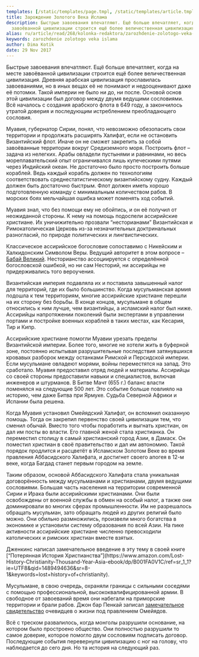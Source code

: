 ```yaml
---
templates: [/static/templates/page.tmpl, /static/templates/article.tmpl]
title: Зарождение Золотого Века Ислама
description: Быстрые завоевания впечатляют. Ещё больше впечатляет, когда на месте
  завоёванной цивилизации строится ещё более величественная цивилизация.
alias: ru/article/read/268/kolonka-redaktora/zarozhdenie-zolotogo-veka-islama.html
keywords: zarozhdenie zolotogo veka islama
author: Dima Kotik
date: 29 Nov 2017
---
```

Быстрые завоевания впечатляют. Ещё больше впечатляет, когда на месте завоёванной цивилизации строится ещё более величественная цивилизация. Древняя арабская цивилизация прославилась завоеваниями, но в иных вещах её не понимают и недооценивают даже её потомки. Такой империи не было ни до, ни после. Основой основ этой цивилизации был договор между двумя ведущими сословиями. Всё началось с создания арабского флота в 649 году, а закончилось утратой доверия и последующим истреблением преобладающего сословия.

Муавия, губернатор Сирии, понял, что невозможно обезопасить свои территории и продолжать расширять Халифат, если не остановить Византийский флот. Иначе он не сможет закрепить за собой завоёванные территории вокруг Средиземного моря. Построить флот – задача из нелегких. Арабы овладели пустынями и равнинами, но весь мореплавательский опыт ограничивался лишь купеческими путями через Индийский океан. Не достаточно было просто построить больше кораблей. Ведь каждый корабль должен по технологиям соответствовать среднестатистическому византийскому судну. Каждый должен быть достаточно быстрым. Флот должен иметь хорошо подготовленную команду с минимальным количеством рабов. В морских боях мельчайшая ошибка может поменять ход событий.

Муавия знал, что без помощи ему не обойтись, и он её получил от неожиданной стороны. К нему на помощь подоспели ассирийские христиане. Их уничижительно прозвали “несторианами” Византийская и Римокатолическая Церковь из-за незначительных доктринальных разногласий, по природе политических и лингвистических.

Классическое ассирийское богословие сопоставимо с Никейским и Халкидонским Символом Веры. Ведущий авторитет в этом вопросе – [Бабай Великий](https://en.wikipedia.org/wiki/Babai_the_Great). Несторианство ассоциируется с определённой богословской ошибкой, но ни сам Несторий, ни ассирийцы не придерживались того вероучения.

Византийская империя подавляла их и поставила завышенный налог для территорий, где их было большинство. Когда мусульманская армия подошла к тем территориям, многие ассирийские христиане перешли на их сторону без борьбы. В конце концов, мусульмане в общем относились к ним лучше, чем византийцы, а исламский налог был ниже. Ассирийцы напротяжении поколений были экспертами в управлении портами и постройке военных кораблей в таких местах, как Кесария, Тир и Кипр.

Ассирийские христиане помогли Муавии урезать пределы Византийской империи. Более того, многие не хотели жить в буферной зоне, постоянно испытывая разрушительные последствия затянувшихся кровавых разборок между останками Римской и Персидской империи. Если мусульмане овладеют морями, войны переместятся на запад. Это сработало. Муавия предоставил отряд людей и материалы. Ассирийцы со своей стороны предоставили навыки и специалистов, включая инженеров и штурманов. В Битве Мачт (655 г.) баланс власти поменялся на следующие 500 лет.  Это событие больше повлияло на историю, чем даже Битва при Ярмуке. Судьба Северной Африки и Испании была решена.

Когда Муавия установил Омейядский Халифат, он вспомнил оказанную помощь. Тогда он закрепил первенство своей цивилизации тем, что сменил обычай. Вместо того чтобы поработить и выгнать христиан, он дал им посты во власти. Его главной женой стала христианка. Он переместил столицу в самый христианский город Азии, в Дамаск. Он поместил христиан в своё правительство и дал им автономию. Такой порядок продлится и расцветёт в Исламском Золотом Веке во время правления Аббасидского Халифата, и достигнет своего апогея в 12-м веке, когда Багдад станет первым городом на земле.

Таким образом, основой Аббасидского Халифата стала уникальная договорённость между мусульманами и христианами, двумя ведущими сословиями. Большая часть населения на территории современной Сирии и Ирака были ассирийскими христианами. Они были освобождены от военной службы в обмен на особый налог, а также они доминировали во многих сферах промышленности. Им не разрешалось обращать мусульман, зато обращать людей из других религий было можно. Они обильно размножились, произвели много богатства в экономике и установили систему образования по всей Азии. На пике активности ассирийские христиане численно превосходили католических и римских христиан вместе взятых.

<aside>Дженкинс написал замечательное введение в эту тему в своей книге [“Потерянная История Христианства”](https://www.amazon.com/Lost-History-Christianity-Thousand-Year-Asia-ebook/dp/B001FA0V1C/ref=sr_1_1?ie=UTF8&qid=1489494636&sr=8-1&keywords=lost+history+of+christianity).</aside>

Мусульмане, в свою очередь, охраняли границы с сильными соседями с помощью профессиональной, высококвалифицированной армии. В свободное от завоеваний время они набегали на приморские территории и брали рабов. Джон бар Пенкай записал [замечательное свидетельство](http://www.tertullian.org/fathers/john_bar_penkaye_history_15_trans.htm) очевидцев о жизни под правлением Омейядов.

Всё с треском развалилось, когда монголы разрушили основание, на котором было простроено общество. Они полностью разрушили то самое доверие, которое помогло двум сословиям подписать договор. Последующие события перевернули цивилизацию с ног на голову, что наблюдается до сего дня. Но та история на следующий раз.
